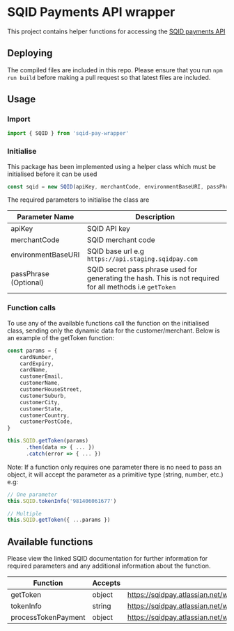 # SQID Payments API wrapper

This project contains helper functions for accessing the [SQID payments API](https://sqidpay.atlassian.net/wiki/spaces/SRP/overview)

## Deploying

The compiled files are included in this repo. Please ensure that you run `npm run build` before making a pull request so that latest files are included.

## Usage

### Import

```javascript
import { SQID } from 'sqid-pay-wrapper'
```

### Initialise

This package has been implemented using a helper class which must be initialised before it can be used

```javascript
const sqid = new SQID(apiKey, merchantCode, environmentBaseURI, passPhrase)
```

The required parameters to initialise the class are

| Parameter Name        | Description                                                                                               |
|-----------------------|-----------------------------------------------------------------------------------------------------------|
| apiKey                | SQID API key                                                                                              |
| merchantCode          | SQID merchant code                                                                                        |
| environmentBaseURI    | SQID base url e.g `https://api.staging.sqidpay.com`                                                       |
| passPhrase (Optional) | SQID secret pass phrase used for generating the hash. This is not required for all methods i.e `getToken` |

### Function calls

To use any of the available functions call the function on the initialised class, sending only the dynamic data for the customer/merchant. Below is an example of the getToken function:

```javascript
const params = {
    cardNumber,
    cardExpiry,
    cardName,
    customerEmail,
    customerName,
    customerHouseStreet,
    customerSuburb,
    customerCity,
    customerState,
    customerCountry,
    customerPostCode,
}

this.SQID.getToken(params)
      .then(data => { ... })
      .catch(error => { ... })
```

Note: If a function only requires one parameter there is no need to pass an object, it will accept the parameter as a primitive type (string, number, etc.) e.g:

```javascript
// One parameter
this.SQID.tokenInfo('981406061677')

// Multiple
this.SQID.getToken({ ...params })
```

## Available functions

Please view the linked SQID documentation for further information for required parameters and any additional information about the function.

| Function            | Accepts | Documentation                                                                       |
|---------------------|---------|-------------------------------------------------------------------------------------|
| getToken            | object  | https://sqidpay.atlassian.net/wiki/spaces/SRP/pages/1605679/getToken                |
| tokenInfo           | string  | https://sqidpay.atlassian.net/wiki/spaces/SRP/pages/541130753/tokenInfo             |
| processTokenPayment | object  | https://sqidpay.atlassian.net/wiki/spaces/SRP/pages/1605704/processTokenPayment     |
